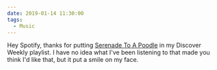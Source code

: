 ```yaml
---
date: 2019-01-14 11:30:00
tags:
  - Music
---
```


Hey Spotify, thanks for putting [Serenade To A Poodle](https://open.spotify.com/track/3soAmQBOKeRutm1vGJRdTc?si=i5j9c30mSbmz54eVj_ZAZQ) in my Discover Weekly playlist. I have no idea what I've been listening to that made you think I'd like that, but it put a smile on my face.
